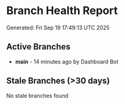 # Branch Health Report
Generated: Fri Sep 19 17:49:13 UTC 2025

## Active Branches
- **main** - 14 minutes ago by Dashboard Bot

## Stale Branches (>30 days)
No stale branches found
